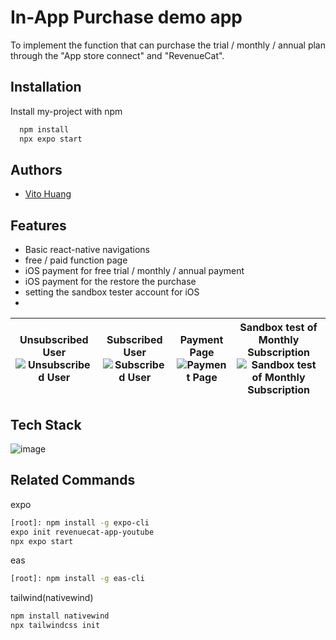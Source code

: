 # In-App Purchase demo app

To implement the function that can purchase the trial / monthly / annual plan through the "App store connect" and "RevenueCat".

## Installation

Install my-project with npm

```bash
  npm install
  npx expo start
```

## Authors

- [Vito Huang](https://github.com/digleg)

## Features

- Basic react-native navigations
- free / paid function page
- iOS payment for free trial / monthly / annual payment
- iOS payment for the restore the purchase
- setting the sandbox tester account for iOS
- 
Unsubscribed User ![Unsubscribed User](https://github.com/digleg/revenuecat-app-youtube/assets/24401897/7bb7eb74-a66d-4bbe-816c-a69083bb1bb5)| Subscribed User ![Subscribed User](https://github.com/digleg/revenuecat-app-youtube/assets/24401897/852b2153-73c3-4474-bfda-3f078c7692e3) | Payment Page ![Payment Page](https://github.com/digleg/revenuecat-app-youtube/assets/24401897/4e81aaf9-260d-4beb-9cfa-81622a11de4d) | Sandbox test of Monthly Subscription ![Sandbox test of Monthly Subscription](https://github.com/digleg/revenuecat-app-youtube/assets/24401897/e40f330a-cba1-4c11-87ee-d56467caedf3)|
--- | --- | --- | --- |

## Tech Stack

![image](https://github.com/digleg/revenuecat-app-youtube/assets/24401897/63f5388c-eccb-43c1-b50c-32cc3a1e3918)

## Related Commands

expo
```bash
[root]: npm install -g expo-cli 
expo init revenuecat-app-youtube
npx expo start
```
eas
```bash
[root]: npm install -g eas-cli
```
tailwind(nativewind)
```bash
npm install nativewind
npx tailwindcss init
```

